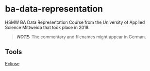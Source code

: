 # ba-data-representation

HSMW BA Data Representation Course from the University of Applied Science Mittweida that took place in 2018.

> **_NOTE:_** The commentary and filenames might appear in German.

## Tools

[Eclipse](https://www.eclipse.org)
